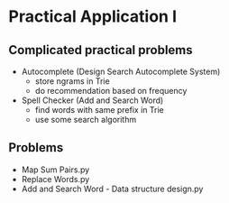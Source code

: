 # Practical Application I

## Complicated practical problems
- Autocomplete (Design Search Autocomplete System)
  - store ngrams in Trie
  - do recommendation based on frequency
- Spell Checker (Add and Search Word)
  - find words with same prefix in Trie
  - use some search algorithm


## Problems
- Map Sum Pairs.py
- Replace Words.py
- Add and Search Word - Data structure design.py
